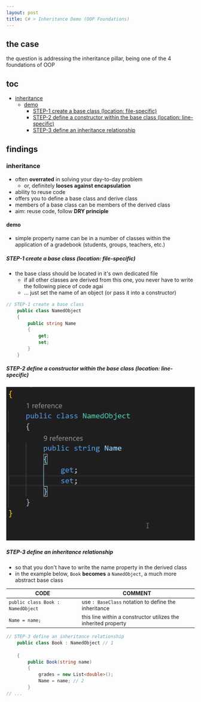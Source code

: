 ```yaml
---
layout: post
title: C# > Inheritance Demo (OOP Foundations)
---
```

## the case	
the question is addressing the inheritance pillar, being one of the 4 foundations of OOP

## toc
<!-- TOC -->

- [inheritance](#inheritance)
    - [demo](#demo)
        - [STEP-1 create a base class (location: file-specific)](#step-1-create-a-base-class-location-file-specific)
        - [STEP-2 define a constructor within the base class (location: line-specific)](#step-2-define-a-constructor-within-the-base-class-location-line-specific)
        - [STEP-3 define an inheritance relationship](#step-3-define-an-inheritance-relationship)

<!-- /TOC -->

## findings

### inheritance
* often **overrated** in solving your day-to-day problem
    * or, definitely **looses against encapsulation**
* ability to reuse code
* offers you to define a base class and derive class
* members of a base class can be members of the derived class
* aim: reuse code, follow **DRY principle** 

#### demo 
* simple property name can be in a number of classes within the application of a gradebook (students, groups, teachers, etc.)

##### STEP-1 create a base class (location: file-specific)
* the base class should be located in it's own dedicated file
    * if all other classes are derived from this one, you never have to write the following piece of code agai
    * ... just set the name of an object (or pass it into a constructor)
    
```c#
// STEP-1 create a base class
    public class NamedObject
    {
        public string Name
        {
            get;
            set;
        }
    }
```

##### STEP-2 define a constructor within the base class (location: line-specific)

![base_class_constructor](../assets/2019-12-20-base-class-constructor.gif)

##### STEP-3 define an inheritance relationship
* so that you don't have to write the name property in the derived class
* in the example below, `Book` **becomes** a `NamedObject`, a much more abstract base class

CODE                              | COMMENT
----------------------------------|---------------------------------------------------------------
`public class Book : NamedObject` | use `: BaseClass` notation to define the inheritance
`Name = name;`                    | this line within a constructor utilizes the inherited property

```c#
// STEP-3 define an inheritance relationship
    public class Book : NamedObject // 1

    {
        public Book(string name)
        {
            grades = new List<double>();
            Name = name; // 2 
        }
// ...
```
